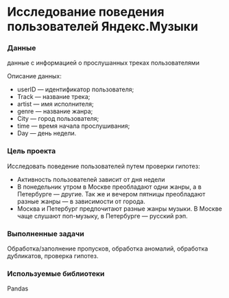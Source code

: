 # Исследование поведения пользователей Яндекс.Музыки

### Данные
данные с информацией о прослушанных треках пользователями

Описание данных:
- userID — идентификатор пользователя;
- Track — название трека;
- artist — имя исполнителя;
- genre — название жанра;
- City — город пользователя;
- time — время начала прослушивания;
- Day — день недели.

### Цель проекта
Исследовать поведение пользователей путем проверки гипотез:

- Активность пользователей зависит от дня недели
- В понедельник утром в Москве преобладают одни жанры, а в Петербурге — другие. Так же и вечером пятницы преобладают разные жанры — в зависимости от города.
- Москва и Петербург предпочитают разные жанры музыки. В Москве чаще слушают поп-музыку, в Петербурге — русский рэп.

### Выполненные задачи

Обработка/заполнение пропусков, обработка аномалий, обработка дубликатов, проверка гипотез.

### Используемые библиотеки

Pandas
